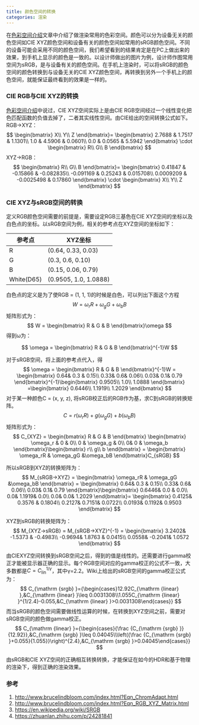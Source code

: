 ```yaml
---
title: 颜色空间的转换
categories: 渲染
---
```

在[色彩空间介绍](https://silence394.github.io/2018/06/27/%E9%A2%9C%E8%89%B2%E7%A9%BA%E9%97%B4%E4%BB%8B%E7%BB%8D/)文章中介绍了做渲染常用的色彩空间。颜色可以分为设备无关的颜色空间如CIE XYZ颜色空间和设备有关的颜色空间如常用的sRGB颜色空间。不同的设备可能会采用不同的颜色空间，我们希望看到的结果肯定是在PC上做出来的效果，到手机上显示的颜色是一致的。以设计师做出的图片为例，设计师作图常用空间为sRGB，是与设备有关的颜色空间。在手机上渲染时，可以将sRGB的颜色空间的颜色转换到与设备无关的CIE XYZ颜色空间，再转换到另外一个手机上的颜色空间，就能保证最终看到的效果是一样的。

### CIE RGB与CIE XYZ的转换
[色彩空间介绍](https://silence394.github.io/2018/06/27/%E9%A2%9C%E8%89%B2%E7%A9%BA%E9%97%B4%E4%BB%8B%E7%BB%8D/)中说过，CIE XYZ空间实际上是由CIE RGB空间经过一个线性变化把色匹配函数的负值去掉了，二者其实线性空间。由CIE给出的空间转换公式如下。
RGB→XYZ：
$$
\begin{bmatrix}
X\\ 
Y\\ 
Z
\end{bmatrix}=
\begin{bmatrix}
2.7688 & 1.7517 & 1.1301\\
1.0 & 4.5906 & 0.0601\\
0.0 & 0.0565 & 5.5942
\end{bmatrix}
\cdot 
\begin{bmatrix}
R\\ 
G\\ 
B
\end{bmatrix}
$$
XYZ→RGB：
$$
\begin{bmatrix}
R\\ 
G\\ 
B
\end{bmatrix}=
\begin{bmatrix}
0.41847 & -0.15866 & -0.082835\\
-0.091169 & 0.25243 & 0.015708\\
0.0009209 & -0.0025498 & 0.17860
\end{bmatrix}
\cdot 
\begin{bmatrix}
X\\ 
Y\\ 
Z
\end{bmatrix}
$$

<!-- more --> 

### CIE XYZ与sRGB空间的转换
定义RGB颜色空间需要的前提是，需要设定RGB三基色在CIE XYZ空间的坐标以及白色点的坐标。以sRGB空间为例，相关的参考点在XYZ空间的坐标如下：

参考点 | XYZ坐标
---|---
R | (0.64, 0.33, 0.03)
G | (0.3, 0.6, 0.10)
B | (0.15, 0.06, 0.79)
White(D65) | (0.9505, 1.0, 1.0888)

白色点的定义是为了使RGB = (1, 1, 1)的时候是白色，可以列出下面这个方程
$$
W = \omega_r R + \omega_g G + \omega_b B
$$
矩阵形式为：
$$
W = \begin{bmatrix}
R & G & B
\end{bmatrix}\omega
$$
得到ω为：

$$
\omega = \begin{bmatrix}
R & G & B
\end{bmatrix}^{-1}W
$$

对于sRGB空间，将上面的参考点代入，得
$$
\omega = \begin{bmatrix}
R & G & B
\end{bmatrix}^{-1}W = \begin{bmatrix}
 0.64& 0.3 & 0.15\\ 
 0.33&  0.6& 0.06\\ 
 0.03&  0.1& 0.79
\end{bmatrix}^{-1}\begin{bmatrix}
0.9505\\
1.0\\
1.0888
\end{bmatrix} =\begin{bmatrix}
0.6446\\
1.1919\\
1.2029 
\end{bmatrix}
$$
对于某一种颜色C = (x, y, z), 将sRGB校正后的RGB作为基，求C到sRGB的转换矩阵。
$$
C = r(\omega_rR) + g(\omega_gG) + b(\omega_bB)
$$
矩阵形式为：
$$
C_{XYZ} = \begin{bmatrix}
R & G & B
\end{bmatrix} \begin{bmatrix}
\omega_r & 0 & 0\\
0 & \omega_g & 0\\ 
 0& 0 & \omega_b
\end{bmatrix}\begin{bmatrix}
r\\ 
g\\ 
b
\end{bmatrix} = \begin{bmatrix}
\omega_rR & \omega_gG &\omega_bB 
\end{bmatrix}C_{sRGB}
$$

所以sRGB到XYZ的转换矩阵为：
$$
M_{sRGB→XYZ} = \begin{bmatrix}
\omega_rR & \omega_gG &\omega_bB 
\end{bmatrix} = \begin{bmatrix}
 0.64& 0.3 & 0.15\\ 
 0.33&  0.6& 0.06\\ 
 0.03&  0.1& 0.79
\end{bmatrix}\begin{bmatrix}
 0.6446& 0.0 & 0.0\\ 
 0.0&  1.1919& 0.0\\ 
 0.0&  0.0& 1.2029
\end{bmatrix}=
\begin{bmatrix}
0.4125& 0.3576 & 	0.1804\\ 
 0.2127&  0.7151& 0.0722\\ 
0.0193& 0.1192& 0.9503 
\end{bmatrix}
$$

XYZ到sRGB的转换矩阵为：
$$
M_{XYZ→sRGB} =
M_{sRGB→XYZ}^{-1} =
\begin{bmatrix}
 3.2402& -1.5373 & -0.4983\\ 
-0.9694&  1.8763 & 0.0415\\ 
 0.0558&  -0.2041& 1.0572
\end{bmatrix}
$$

由CIEXYZ空间转换到sRGB空间之后，得到的值是线性的。还需要进行gamma校正才能被显示器正确的显示。每个RGB空间对应的gamma校正的公式不一致，大多数都是$C = C_{\text{lin}}^{1/\gamma}$，其中γ=2.2。Wiki上给出的sRGB空间的gamma校正公式为：
$$
C_{\mathrm {srgb} }={\begin{cases}12.92C_{\mathrm {linear} },&C_{\mathrm {linear} }\leq 0.0031308\\1.055C_{\mathrm {linear} }^{1/2.4}-0.055,&C_{\mathrm {linear} }>0.0031308\end{cases}}
$$
而当sRGB的颜色空间需要做线性运算的时候，在转换到XYZ空间之前，需要对sRGB空间的颜色做gamma校正。
$$
C_{\mathrm {linear} }={\begin{cases}{\frac {C_{\mathrm {srgb} }}{12.92}},&C_{\mathrm {srgb} }\leq 0.04045\\\left({\frac {C_{\mathrm {srgb} }+0.055}{1.055}}\right)^{2.4},&C_{\mathrm {srgb} }>0.04045\end{cases}}
$$

由sRGB和CIE XYZ空间的正确相互转换转换，才能保证在如今的HDR和基于物理的渲染下，得到正确的渲染效果。

### 参考
1. http://www.brucelindbloom.com/index.html?Eqn_ChromAdapt.html
2. http://www.brucelindbloom.com/index.html?Eqn_RGB_XYZ_Matrix.html
3. https://en.wikipedia.org/wiki/SRGB
4. https://zhuanlan.zhihu.com/p/24281841